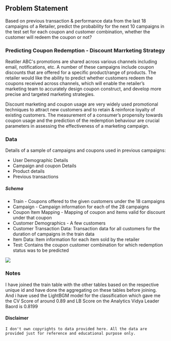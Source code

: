 ## Problem Statement
Based on previous transaction & performance data from the last 18 campaigns of a Retailer, predict the probability for the next 10 campaigns in the test set for each coupon and customer combination, whether the customer will redeem the coupon or not?

### Predicting Coupon Redemption - Discount Marrketing Strategy
Reatiler ABC's promotions are shared across various channels including email, notifications, etc. A number of these campaigns include coupon discounts that are offered for a specific product/range of products. The retailer would like the ability to predict whether customers redeem the coupons received across channels, which will enable the retailer’s marketing team to accurately design coupon construct, and develop more precise and targeted marketing strategies.

Discount marketing and coupon usage are very widely used promotional techniques to attract new customers and to retain & reinforce loyalty of existing customers. The measurement of a consumer’s propensity towards coupon usage and the prediction of the redemption behaviour are crucial parameters in assessing the effectiveness of a marketing campaign.
 
### Data
Details of a sample of campaigns and coupons used in previous campaigns:
* User Demographic Details
* Campaign and coupon Details
* Product details
* Previous transactions

##### Schema
* Train - Coupons offered to the given customers under the 18 campaigns
* Campaign - Campaign information for each of the 28 campaigns
* Coupon Item Mapping - Mapping of coupon and items valid for discount under that coupon
* Customer Demographics - A few customers
* Customer Transaction Data: Transaction data for all customers for the duration of campaigns in the train data
* Item Data: Item information for each item sold by the retailer
* Test: Contains the coupon customer combination for which redemption status was to be predicted


<img src='AmExpert_table.png'>


### Notes

I have joined the train table with the other tables based on the respective unique id and have done the aggregating on these tables before joining. And i have used the LightBGM model for the classification which gave me the CV Score of around 0.89 and LB Score on the Analytics Vidya Leader Baord is 0.8199

#### Disclaimer
```text
I don't own copyrights to data provided here. All the data are provided just for reference and educational purpose only. 
```

